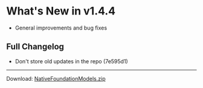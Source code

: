# What's New in v1.4.4

- General improvements and bug fixes

## Full Changelog
- Don't store old updates in the repo (7e595d1)

---
Download: [NativeFoundationModels.zip](https://github.com/zats/native-foundation-models/releases/download/v1.4.4/NativeFoundationModels.zip)
